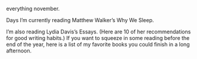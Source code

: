 everything november.


Days I’m currently reading Matthew Walker’s Why We Sleep. 

I’m also reading Lydia Davis’s Essays. (Here are 10 of her recommendations for good writing habits.) If you want to squeeze in some reading before the end of the year, here is a list of my favorite books you could finish in a long afternoon.